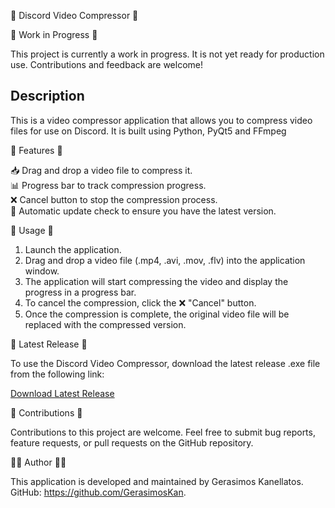 🎥 Discord Video Compressor 🎥


🚧 Work in Progress 🚧

This project is currently a work in progress. It is not yet ready for production use. Contributions and feedback are welcome!


## Description
This is a video compressor application that allows you to compress video files for use on Discord. It is built using Python, PyQt5 and FFmpeg

🔧 Features 🔧

📥 Drag and drop a video file to compress it. <br>
📊 Progress bar to track compression progress. <br>
❌ Cancel button to stop the compression process. <br>
🔄 Automatic update check to ensure you have the latest version. <br>

🚀 Usage 🚀

1. Launch the application.
2. Drag and drop a video file (.mp4, .avi, .mov, .flv) into the application window.
3. The application will start compressing the video and display the progress in a progress bar.
4. To cancel the compression, click the ❌ "Cancel" button.
5. Once the compression is complete, the original video file will be replaced with the compressed version.

💾 Latest Release 💾

To use the Discord Video Compressor, download the latest release .exe file from the following link:

[Download Latest Release](https://github.com/GerasimosKan/Discord_Video_Compressor/releases/latest)

🤝 Contributions 🤝

Contributions to this project are welcome. Feel free to submit bug reports, feature requests, or pull requests on the GitHub repository.

👨‍💻 Author 👨‍💻

This application is developed and maintained by Gerasimos Kanellatos. GitHub: https://github.com/GerasimosKan.
